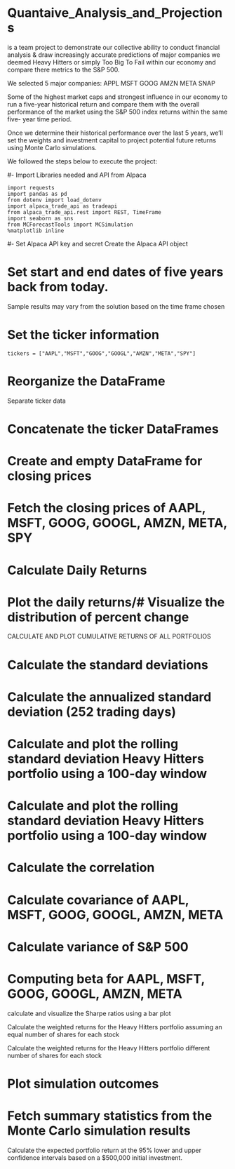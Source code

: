# Quantaive_Analysis_and_Projections
is a team project to demonstrate our collective ability to conduct financial analysis &amp; draw increasingly accurate predictions of major companies we deemed Heavy Hitters or simply Too Big To Fail within our economy and compare there metrics to the S&P 500.

We selected 5 major companies:
APPL
MSFT
GOOG
AMZN
META
SNAP

Some of the highest market caps and strongest influence in our economy to run a five-year historical return and compare them with the overall performance of the market using the S&P 500 index returns within the same five- year time period.

Once we determine their historical performance over the last 5 years, we’ll set the weights and investment capital to project potential future returns using Monte Carlo simulations.

We followed the steps below to execute the project:

 #- Import Libraries needed and API from Alpaca 
```import os
import requests
import pandas as pd
from dotenv import load_dotenv
import alpaca_trade_api as tradeapi
from alpaca_trade_api.rest import REST, TimeFrame
import seaborn as sns
from MCForecastTools import MCSimulation
%matplotlib inline
```

#- Set Alpaca API key and secret
    Create the Alpaca API object

# Set start and end dates of five years back from today.
  Sample results may vary from the solution based on the time frame chosen

# Set the ticker information
```tickers = ["AAPL","MSFT","GOOG","GOOGL","AMZN","META","SPY"]```

# Reorganize the DataFrame
  Separate ticker data

# Concatenate the ticker DataFrames

# Create and empty DataFrame for closing prices
# Fetch the closing prices of AAPL, MSFT, GOOG, GOOGL, AMZN, META, SPY

# Calculate Daily Returns
# Plot the daily returns/# Visualize the distribution of percent change 
CALCULATE AND PLOT CUMULATIVE RETURNS OF ALL PORTFOLIOS

# Calculate the standard deviations

# Calculate the annualized standard deviation (252 trading days)
# Calculate and plot the rolling standard deviation Heavy Hitters portfolio using a 100-day window


# Calculate and plot the rolling standard deviation Heavy Hitters portfolio using a 100-day window

# Calculate the correlation

# Calculate covariance of AAPL, MSFT, GOOG, GOOGL, AMZN, META
# Calculate variance of S&P 500


# Computing beta for AAPL, MSFT, GOOG, GOOGL, AMZN, META

calculate and visualize the Sharpe ratios using a bar plot

Calculate the weighted returns for the Heavy Hitters portfolio assuming an equal number of shares for each stock

Calculate the weighted returns for the Heavy Hitters portfolio different number of shares for each stock

# Plot simulation outcomes
# Fetch summary statistics from the Monte Carlo simulation results

Calculate the expected portfolio return at the 95% lower and upper confidence intervals based on a $500,000 initial investment.













